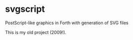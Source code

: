 # svgscript

PostScript-like graphics in Forth with generation of SVG files

This is my old project (2009!).
